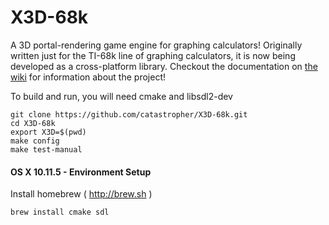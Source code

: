 # X3D-68k
A 3D portal-rendering game engine for graphing calculators! Originally written just for the TI-68k line of graphing calculators, it is now being developed as a cross-platform library. Checkout the documentation on [the wiki](https://github.com/catastropher/X3D-68k/wiki) for information about the project!

To build and run, you will need cmake and libsdl2-dev

```
git clone https://github.com/catastropher/X3D-68k.git
cd X3D-68k
export X3D=$(pwd)
make config
make test-manual
```



#### OS X 10.11.5 - Environment Setup

Install homebrew ( http://brew.sh )

```
brew install cmake sdl
```
